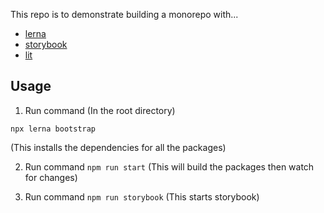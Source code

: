 This repo is to demonstrate building a monorepo with...
- [lerna](https://lerna.js.org/)
- [storybook](https://storybook.js.org/)
- [lit](https://lit.dev/)

## Usage
1. Run command (In the root directory)
```
npx lerna bootstrap
```
(This installs the dependencies for all the packages)

2. Run command `npm run start` (This will build the packages then watch for changes)

3. Run command `npm run storybook` (This starts storybook)
